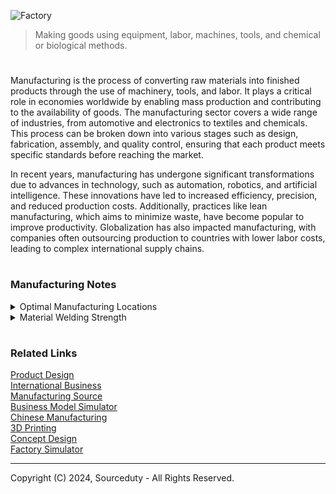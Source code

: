 ![Factory](https://github.com/user-attachments/assets/9b97bfa8-a3a7-42f6-b699-47ca39c94c61)

> Making goods using equipment, labor, machines, tools, and chemical or biological methods.

#

Manufacturing is the process of converting raw materials into finished products through the use of machinery, tools, and labor. It plays a critical role in economies worldwide by enabling mass production and contributing to the availability of goods. The manufacturing sector covers a wide range of industries, from automotive and electronics to textiles and chemicals. This process can be broken down into various stages such as design, fabrication, assembly, and quality control, ensuring that each product meets specific standards before reaching the market.

In recent years, manufacturing has undergone significant transformations due to advances in technology, such as automation, robotics, and artificial intelligence. These innovations have led to increased efficiency, precision, and reduced production costs. Additionally, practices like lean manufacturing, which aims to minimize waste, have become popular to improve productivity. Globalization has also impacted manufacturing, with companies often outsourcing production to countries with lower labor costs, leading to complex international supply chains.

#
### Manufacturing Notes

<details><summary>Optimal Manufacturing Locations</summary>
<br>

#
### Steel Manufacturing

Common Uses: Construction, automotive, infrastructure, and appliances.

#### Best Country for Manufacturing:

China is the world's leading producer of steel, benefiting from extensive infrastructure, cost-effective labor, and significant technological advancements in production processes. China's steel industry is characterized by its ability to produce large quantities of both traditional and green steel, aiming to reduce carbon emissions and improve sustainability. In addition to China, the United States is also a significant player in the steel industry, focusing on producing high-quality steel products for the automotive and aerospace sectors. The U.S. steel industry leverages advanced technologies and stringent quality standards to maintain its competitive edge​​.

#
### Electronics Manufacturing

Common Uses: Consumer electronics, industrial electronics, telecommunications.

#### Best Country for Manufacturing:

China dominates the electronics manufacturing sector due to its well-established supply chains, large skilled workforce, and advanced manufacturing capabilities. Major electronics companies like Huawei and Lenovo are headquartered in China, taking advantage of both local and international expertise. South Korea is also a critical player in high-tech electronics manufacturing, with companies like Samsung and LG leading the way in consumer electronics and display technologies. These countries benefit from strong industrial ecosystems that support innovation and production efficiency​​.

#
### Textiles and Apparel Manufacturing

Common Uses: Clothing, home textiles, industrial textiles.

#### Best Country for Manufacturing:

Bangladesh is renowned for its cost-effective labor and substantial manufacturing infrastructure, making it one of the top exporters of garments globally. The country has developed a robust textile sector that supports a significant portion of its economy. Vietnam is emerging as a strong competitor due to its lower labor costs compared to China and its growing manufacturing capabilities. The Vietnamese government has also been proactive in creating favorable conditions for the textile industry, attracting investments and boosting production capacity​​.

#
### Automotive Parts Manufacturing

Common Uses: Vehicle manufacturing, repair parts, aftermarket components.

#### Best Country for Manufacturing:

Germany stands out in automotive parts manufacturing, known for its precision engineering and high-quality production. Major manufacturers like BMW, Mercedes-Benz, and Volkswagen are headquartered in Germany, leveraging the country’s advanced manufacturing technologies and skilled labor force. Mexico also presents a strong case for automotive parts manufacturing due to its proximity to the U.S. market, cost-effective labor, and favorable trade agreements like USMCA. These factors make Mexico an attractive destination for automotive manufacturing, offering efficiency and reduced shipping times for North American markets​​.

#
### Plastics Manufacturing

Common Uses: Packaging, consumer goods, automotive components, medical devices.

#### Best Country for Manufacturing:

China leads in plastics manufacturing, benefiting from its extensive manufacturing base and the ability to produce a wide range of plastic products cost-effectively. The country’s infrastructure supports high-volume production, making it a global leader in this sector. The United States also has a robust plastics manufacturing industry, particularly for high-quality and specialized plastic products used in medical and automotive industries. The U.S. focuses on innovation and quality, ensuring its products meet stringent industry standards​​.

#
### Pharmaceuticals Manufacturing

Common Uses: Medicines, vaccines, health supplements.

#### Best Country for Manufacturing:

India is a major global hub for pharmaceuticals, particularly in generic drug production. The country benefits from a large pool of skilled professionals, cost-effective manufacturing processes, and strong government support for the pharmaceutical sector. Germany excels in high-quality pharmaceutical manufacturing, driven by stringent regulatory standards and significant innovation in drug development. German pharmaceutical companies are known for their commitment to quality and safety, making them leaders in the global market​​.

#
### Nanomaterials Manufacturing

Common Uses: Electronics, coatings, medical devices, energy storage.

#### Best Country for Manufacturing:

The United States is a leader in nanotechnology research and manufacturing, with companies developing advanced nanomaterials for a wide range of applications. U.S. firms are at the forefront of innovation, creating materials that enhance product performance and enable new technologies. Japan is also significant in the nanomaterials sector, investing heavily in research and development to produce high-performance nanomaterials. Japanese companies leverage their expertise in precision manufacturing to create advanced materials for high-tech applications.

#
### Optimal Manufacturing Location

The optimal location for manufacturing specific materials and products depends on balancing factors such as cost, quality, technological capabilities, and market access. While China continues to lead in many sectors due to its scale and efficiency, countries like Germany, the United States, India, and Vietnam offer competitive advantages in specialized areas. Businesses should consider these factors and the unique strengths of each country when deciding where to manufacture their products.

The best choice for manufacturing depends on the specific needs of the product and business strategy. For cost-sensitive products, China and Vietnam are strong choices due to their lower labor costs and established infrastructure. For companies targeting the North American market, Mexico offers proximity and cost benefits. India presents a growing opportunity with government support and a large workforce, while Eastern Europe provides a skilled labor force close to Western markets. For high-tech and high-quality products, the United States remains a top choice despite higher costs. Balancing these factors based on the product type, market, and company priorities will guide the best manufacturing location decision.

<br>
</details>

<details><summary>Material Welding Strength</summary>
<br>

![Welder](https://github.com/user-attachments/assets/ea236a84-0caa-4414-9cd3-1334e450ca87)

This table below provides a detailed breakdown of different material types, their associated filler materials, and their thickness ranges. It also describes whether welding typically increases the strength of the material. The table specifies which welding processes are compatible with each material, including Stick (SMAW), MIG (GMAW), TIG (GTAW), Flux-Cored Arc Welding (FCAW), and Submerged Arc Welding (SAW). For example, low carbon steel with an E70XX filler material works with most processes, while materials like aluminum and stainless steel are best suited for TIG and MIG processes but are not compatible with Stick welding.

Each material has specific filler materials and welding process compatibility, which impacts the ease of use and the effectiveness of welding. Stainless steel, aluminum, and titanium are commonly welded using TIG or MIG, ensuring strength without compromising material properties. Heavier materials, such as tool steels and high carbon steel, often require Stick or SAW welding to handle their toughness, but they may need additional treatments for maximum strength. Cast iron and high carbon steel are more complex due to their brittleness, requiring post-weld treatments to maintain material integrity.

............................................................................................................................

Material Type      | Filler Material     | Thickness Range       | Strength Increase?                                       | Stick (SMAW) | MIG (GMAW) | TIG (GTAW) | FCAW | SAW
-------------------|---------------------|-----------------------|----------------------------------------------------------|--------------|------------|------------|------|-----
Low Carbon Steel   | E70XX Series        | 1/8" (3 mm) to 1"     | Yes (with proper heat treatment)                          | Yes          | Limited    | No         | Yes  | Yes
Stainless Steel    | ER308L, ER316L      | 1/16" (1.5 mm) to 1/2"| Yes (if heat input is controlled)                        | No           | Yes        | Yes        | No   | No
Aluminum           | ER4043, ER5356      | 1/16" (1.5 mm) to 1/4"| Yes (with heat control)                                  | No           | Yes        | Yes        | No   | No
Titanium           | ERTi-2, ERTi-5      | 1/16" (1.5 mm) to 1/2"| Yes                                                       | No           | Limited    | Yes        | No   | No
Nickel Alloys      | Inconel 625         | 1/16" (1.5 mm) to 3/4"| Yes (in high-temperature conditions)                     | Limited      | Yes        | Yes        | Yes  | Yes
Tool Steels        | Tool Steel Filler   | 1/8" (3 mm) to 1"     | Yes (with pre-heating and post-weld treatments)          | Yes          | No         | Yes        | Yes  | No
Cast Iron          | Nickel-based        | Varies                | No (unless treated post-weld)                            | Yes          | No         | No         | Yes  | No
High Carbon Steel  | E8018, E9018        | 1/8" (3 mm) to 1"     | No (without heat treatment, brittleness may occur)       | Yes          | No         | No         | Yes  | Yes

<br>
</details>

#
### Related Links

[Product Design](https://github.com/sourceduty/Product_Design)
<br>
[International Business](https://github.com/sourceduty/International_Business)
<br>
[Manufacturing Source](https://github.com/sourceduty/Manufacturing_Source)
<br>
[Business Model Simulator](https://github.com/sourceduty/Business_Model_Simulator)
<br>
[Chinese Manufacturing](https://github.com/sourceduty/Chinese_Manufacturing)
<br>
[3D Printing](https://github.com/sourceduty/3D_Printing)
<br>
[Concept Design](https://github.com/sourceduty/Concept_Design)
<br>
[Factory Simulator](https://github.com/sourceduty/Factory_Simulator)

***
Copyright (C) 2024, Sourceduty - All Rights Reserved.

